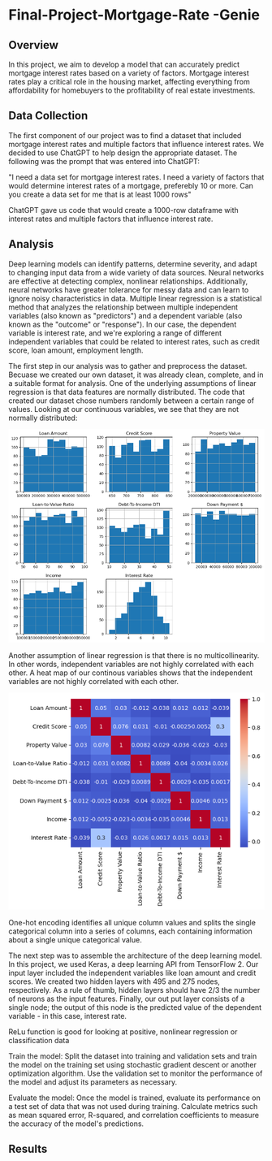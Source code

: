 # Final-Project-Mortgage-Rate -Genie

## Overview

In this project, we aim to develop a model that can accurately predict mortgage interest rates based on a variety of factors. Mortgage interest rates play a critical role in the housing market, affecting everything from affordability for homebuyers to the profitability of real estate investments. 

## Data Collection
The first component of our project was to find a dataset that included mortgage interest rates and multiple factors that influence interest rates. We decided to use ChatGPT to help design the appropriate dataset. The following was the prompt that was entered into ChatGPT:

"I need a data set for mortgage interest rates. I need a variety of factors that would determine interest rates of a mortgage, preferebly 10 or more. Can you create a data set for me that is at least 1000 rows"

ChatGPT gave us code that would create a 1000-row dataframe with interest rates and multiple factors that influence interest rate. 

 ## Analysis
Deep learning models can identify patterns, determine severity, and adapt to changing input data from a wide variety of data sources. Neural networks are effective at detecting complex, nonlinear relationships. Additionally, neural networks have greater tolerance for messy data and can learn to ignore noisy characteristics in data. 
Multiple linear regression is a statistical method that analyzes the relationship between multiple independent variables (also known as "predictors") and a dependent variable (also known as the "outcome" or "response"). In our case, the dependent variable is interest rate, and we're exploring a range of different independent variables that could be related to interest rates, such as credit score, loan amount, employment length.
 
The first step in our analysis was to gather and preprocess the dataset. Becuase we created our own dataset, it was already clean, complete, and in a suitable format for analysis.  One of the underlying assumptions of linear regression is that data features are normally distributed. The code that created our dataset chose numbers randomly between a certain range of values. Looking at our continuous variables, we see that they are not normally distributed:

![Data Histogram](https://github.com/gasconma1960/Final-Project-Mortgage-Rate-Genie/blob/Christy/data_histogram.png)

Another assumption of linear regression is that there is no multicollinearity. In other words, independent variables are not highly correlated with each other. A heat map of our continous variables shows that the independent variables are not highly correlated with each other.

![Data Heatmap](https://github.com/gasconma1960/Final-Project-Mortgage-Rate-Genie/blob/Christy/data_heatmap.png)

One-hot encoding identifies all unique column values and splits the single categorical column into a series of columns, each containing information about a single unique categorical value.

The next step was to assemble the architecture of the deep learning model. In this project, we used Keras, a deep learning API from TensorFlow 2. Our input layer included the independent variables like loan amount and credit scores. We created two hidden layers with 495 and 275 nodes, respectively. As a rule of thumb, hidden layers should have 2/3 the number of neurons as the input features. Finally, our out put layer consists of a single node; the output of this node is the predicted value of the dependent variable - in this case, interest rate. 


ReLu function is good for looking at positive, nonlinear regression or classification data

Train the model: Split the dataset into training and validation sets and train the model on the training set using stochastic gradient descent or another optimization algorithm. Use the validation set to monitor the performance of the model and adjust its parameters as necessary.

Evaluate the model: Once the model is trained, evaluate its performance on a test set of data that was not used during training. Calculate metrics such as mean squared error, R-squared, and correlation coefficients to measure the accuracy of the model's predictions.
 
 ## Results









